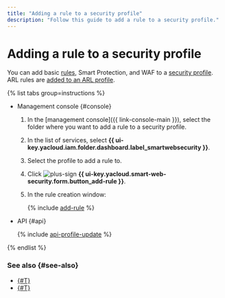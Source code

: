 ```yaml
---
title: "Adding a rule to a security profile"
description: "Follow this guide to add a rule to a security profile."
---
```


# Adding a rule to a security profile

You can add basic [rules](../concepts/rules.md), Smart Protection, and WAF to a [security profile](../concepts/profiles.md). ARL rules are [added to an ARL profile](arl-rule-add.md).

{% list tabs group=instructions %}

- Management console {#console}

   1. In the [management console]({{ link-console-main }}), select the folder where you want to add a rule to a security profile.
   1. In the list of services, select **{{ ui-key.yacloud.iam.folder.dashboard.label_smartwebsecurity }}**.
   1. Select the profile to add a rule to.
   1. Click ![plus-sign](../../_assets/console-icons/plus.svg) **{{ ui-key.yacloud.smart-web-security.form.button_add-rule }}**.
   1. In the rule creation window:

      {% include [add-rule](../../_includes/smartwebsecurity/add-rule.md) %}

- API {#api}

   {% include [api-profile-update](../../_includes/smartwebsecurity/api-profile-update.md) %}

{% endlist %}

### See also {#see-also}

* [{#T}](rule-update.md)
* [{#T}](rule-delete.md)
